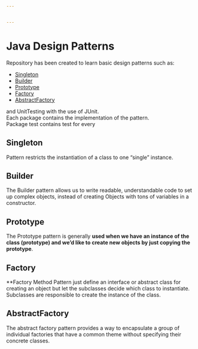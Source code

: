 ```yaml
---


---
```


<h1 id="java-design-patterns">Java Design Patterns</h1>
<p>Repository has been created to learn basic design patterns such as:</p>
<ul>
<li><a href="https://github.com/alicja99/Java-Design-Patterns/blob/master/README.md#singleton">Singleton</a></li>
<li><a href="https://github.com/alicja99/Java-Design-Patterns/blob/master/README.md#builder">Builder</a></li>
<li><a href="https://github.com/alicja99/Java-Design-Patterns/blob/master/README.md#prototype">Prototype</a></li>
<li><a href="https://github.com/alicja99/Java-Design-Patterns/blob/master/README.md#factory">Factory</a></li>
<li><a href="https://github.com/alicja99/Java-Design-Patterns/blob/master/README.md#abstractfactory">AbstractFactory</a></li>
</ul>
<p>and UnitTesting with the use of JUnit.<br>
Each package contains the implementation of the pattern.<br>
Package test contains test for every</p>
<h2 id="singleton">Singleton</h2>
<p>Pattern restricts the instantiation of a class to one “single” instance.</p>
<h2 id="builder">Builder</h2>
<p>The Builder pattern allows us to write readable, understandable code to set up complex objects, instead of creating Objects with tons of variables in a constructor.</p>
<h2 id="prototype">Prototype</h2>
<p>The Prototype pattern is generally <strong>used when we have an instance of the class (prototype) and we’d like to create new objects by just copying the prototype</strong>.</p>
<h2 id="factory">Factory</h2>
<p>**Factory Method Pattern just define an interface or abstract class for creating an object but let the subclasses decide which class to instantiate. Subclasses are responsible to create the instance of the class.</p>
<h2 id="abstractfactory">AbstractFactory</h2>
<p>The abstract factory pattern provides a way to encapsulate a group of individual factories that have a common theme without specifying their concrete classes.</p>

